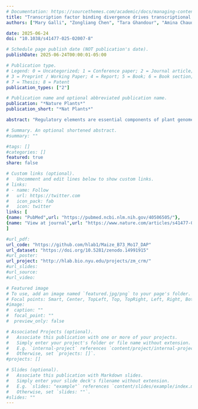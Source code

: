 ```yaml
---
# Documentation: https://sourcethemes.com/academic/docs/managing-content/
title: "Transcription factor binding divergence drives transcriptional and phenotypic variation in maize"
authors: ["Mary Galli", "Zongliang Chen", "Tara Ghandour", "Amina Chaudhry", "Jason Gregory", "Fan Feng", "Miaomiao Li", "Nathaniel Schleif", "Xuan Zhang", "Yinxin Dong", "Gaoyuan Song", "Justin W Walley", "George Chuck", "Clinton Whipple", "Heidi F Kaeppler", "**Shao&hyphen;shan Carol Huang**", "Andrea Gallavotti"]

date: 2025-06-24
doi: "10.1038/s41477-025-02007-8"

# Schedule page publish date (NOT publication's date).
publishDate: 2025-06-24T00:00:01-05:00

# Publication type.
# Legend: 0 = Uncategorized; 1 = Conference paper; 2 = Journal article;
# 3 = Preprint / Working Paper; 4 = Report; 5 = Book; 6 = Book section;
# 7 = Thesis; 8 = Patent
publication_types: ["2"]

# Publication name and optional abbreviated publication name.
publication: "*Nature Plants*"
publication_short: "*Nat Plants*"

abstract: "Regulatory elements are essential components of plant genomes that have shaped the domestication and improvement of modern crops. However, their identity, function and diversity remain poorly characterized, limiting our ability to harness their full power for agricultural advances using induced or natural variation. Here we mapped transcription factor (TF) binding for 200 TFs from 30 families in two distinct maize inbred lines historically used in maize breeding. TF binding comparison revealed widespread differences between inbreds, driven largely by structural variation, that correlated with gene expression changes and explained complex quantitative trait loci such as Vgt1, an important determinant of flowering time, and DICE, an herbivore resistance enhancer. CRISPR-Cas9 editing of TF binding regions validated the function and structure of regulatory regions at various loci controlling plant architecture and biotic resistance. Our maize TF binding catalogue identifies functional regulatory regions and enables collective and comparative analysis, highlighting its value for agricultural improvement."

# Summary. An optional shortened abstract.
#summary: ""

#tags: []
#categories: []
featured: true
share: false

# Custom links (optional).
#   Uncomment and edit lines below to show custom links.
# links:
# - name: Follow
#   url: https://twitter.com
#   icon_pack: fab
#   icon: twitter
links: [
{name: "PubMed",url: "https://pubmed.ncbi.nlm.nih.gov/40506505/"},
{name: "View at journal",url: "https://www.nature.com/articles/s41477-025-02007-8"}
]

#url_pdf:
url_code: "https://github.com/hlab1/Maize_B73_Mo17_DAP"
url_dataset: "https://doi.org/10.5281/zenodo.14991915"
#url_poster:
url_project: "http://hlab.bio.nyu.edu/projects/zm_crm/"
#url_slides:
#url_source:
#url_video:

# Featured image
# To use, add an image named `featured.jpg/png` to your page's folder. 
# Focal points: Smart, Center, TopLeft, Top, TopRight, Left, Right, BottomLeft, Bottom, BottomRight.
#image:
#  caption: ""
#  focal_point: ""
#  preview_only: false

# Associated Projects (optional).
#   Associate this publication with one or more of your projects.
#   Simply enter your project's folder or file name without extension.
#   E.g. `internal-project` references `content/project/internal-project/index.md`.
#   Otherwise, set `projects: []`.
#projects: []

# Slides (optional).
#   Associate this publication with Markdown slides.
#   Simply enter your slide deck's filename without extension.
#   E.g. `slides: "example"` references `content/slides/example/index.md`.
#   Otherwise, set `slides: ""`.
#slides: ""
---
```

